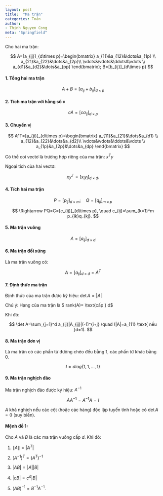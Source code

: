 ```yaml
---
layout: post
title:  "Ma trận"
categories: Toán
author:
- Thinh Nguyen Cong
meta: "Springfield"
---
```

Cho hai ma trận:

$$
    A=[a_{ij}]_{d\times p}=\begin{bmatrix}
           a_{11}&a_{12}&\dots&a_{1p} \\
           a_{21}&a_{22}&\dots&a_{2p}\\
           \vdots&\vdots&\ddots&\vdots \\
           a_{d1}&a_{d2}&\dots&a_{pp}
         \end{bmatrix};
    B=[b_{ij}]_{d\times p}
$$

#### 1. Tổng hai ma trận 

$$
  A+B=\left[a_{ij}+b_{ij}\right]_{d\times p}
$$

#### 2.  Tích ma trận với hằng số c

$$
    cA=[ca_{ij}]_{d\times p}
$$

#### 3. Chuyển vị

$$
    A^T=[a_{ji}]_{d\times p}=\begin{bmatrix}
           a_{11}&a_{21}&\dots&a_{d1} \\
           a_{12}&a_{22}&\dots&a_{d2}\\
           \vdots&\vdots&\ddots&\vdots \\
           a_{1p}&a_{2p}&\dots&a_{dp}
         \end{bmatrix}
$$

Có thể coi vectơ là trường hợp riêng của ma trận: $x^Ty$

Ngoại tích của hai vectơ:

$$
        xy^T=[x_iy_j]_{d\times d}.
$$

#### 4. Tích hai ma trận

$$
    P=[p_{ij}]_{d\times m}; \quad Q=[q_{ji}]_{m\times p}
$$

$$
    \Rightarrow PQ=C=[c_{ij}]_{d\times p}, \quad c_{ij}=\sum_{k=1}^m p_{ik}q_{kj}.
$$

#### 5. Ma trận vuông

$$
    A=[a_{ij}]_{d\times d}
$$

#### 6. Ma trận đối xứng 

Là ma trận vuông có:

$$
    A=[a_{ij}]_{d\times d}=A^T
$$

#### 7. Định thức ma trận 
Định thức của ma trận được ký hiệu: $\det A=|A|$

Chú ý: Hạng của ma trận là  $ rank(A)= \text{cấp } d$

Khi đó:

$$
    \det A=\sum_{j=1}^d a_{ij}|A_{ij}|(-1)^{i+j} \quad (|A|=a_{11} \text{ nếu }d=1).
$$

#### 8. Ma trận đơn vị

Là ma trận có các phần tử đường chéo đều bằng 1, các phần tử khác bằng 0.

$$
    I=diag\{1,1,\dots,1\}
$$

#### 9. Ma trận nghịch đảo 

Ma trận nghịch đảo được ký hiệu: $A^{-1}$

$$
    AA^{-1}=A^{-1}A=I
$$

$A$ khả nghịch nếu các cột (hoặc các hàng) độc lập tuyến tính hoặc có $\det A=0$ (suy biến).

#### Mệnh đề 1:

Cho $A$ và $B$ là các ma trận vuông cấp $d$. Khi đó:

1. $\|A\|=|A^T|$

2. $(A^{-1})^T=(A^T)^{-1}$

3. $|AB|=|A||B|$

4. $|cB|=c^d|B|$

5. $(AB)^{-1}=B^{-1}A^{-1}$.
